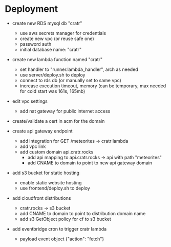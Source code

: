 # Deployment

  - create new RDS mysql db "cratr"
    - use aws secrets manager for credentials
    - create new vpc (or reuse safe one) 
    - password auth
    - initial database name: "cratr"

  - create new lambda function named "cratr"
    - set handler to "runner.lambda_handler", arch as needed
    - use server/deploy.sh to deploy
    - connect to rds db (or manually set to same vpc)
    - increase execution timeout, memory (can be temporary, max needed for cold start was 161s, 165mb)

  - edit vpc settings
    - add nat gateway for public internet access

  - create/validate a cert in acm for the domain

  - create api gateway endpoint
    - add integration for GET /meteorites -> cratr lambda 
    - add vpc link 
    - add custom domain api.cratr.rocks
      - add api mapping to api.cratr.rocks -> api with path "meteorites"
      - add CNAME to domain to point to new api gateway domain 

  - add s3 bucket for static hosting
    - enable static website hosting
    - use frontend/deploy.sh to deploy

  - add cloudfront distributions 
    - cratr.rocks -> s3 bucket
    - add CNAME to domain to point to distribution domain name
    - add s3:GetObject policy for cf to s3 bucket 

  - add eventbridge cron to trigger cratr lambda
    - payload event object {"action": "fetch"}